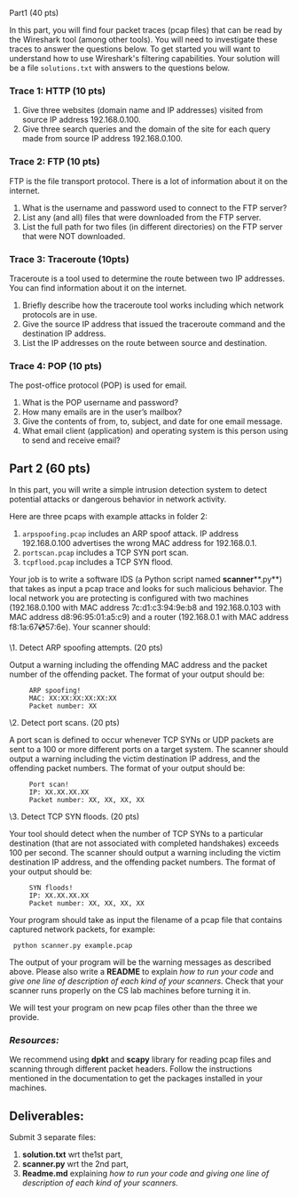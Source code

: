 Part1 (40 pts)

In this part, you will find four packet traces (pcap files) that can  be read by the Wireshark tool (among other tools). You will need to  investigate these traces to answer the questions below. To get started  you will want to understand how to use Wireshark's filtering  capabilities. Your solution will be a file `solutions.txt` with answers to the questions below.

### Trace 1: HTTP (10 pts)

1. Give three websites (domain name and IP addresses) visited from source IP address 192.168.0.100.
2. Give three search queries and the domain of the site for each query made from source IP address 192.168.0.100.

### Trace 2: FTP (10 pts)

FTP is the file transport protocol. There is a lot of information about it on the internet.

1. What is the username and password used to connect to the FTP server?
2. List any (and all) files that were downloaded from the FTP server.
3. List the full path for two files (in different directories) on the FTP server that were NOT downloaded.

### Trace 3: Traceroute (10pts)

Traceroute is a tool used to determine the route between two IP addresses. You can find information about it on the internet. 

1. Briefly describe how the traceroute tool works including which network protocols are in use.
2. Give the source IP address that issued the traceroute command and the destination IP address.
3. List the IP addresses on the route between source and destination.

### Trace 4: POP (10 pts)

The post-office protocol (POP) is used for email.

1. What is the POP username and password?
2. How many emails are in the user’s mailbox?
3. Give the contents of from, to, subject, and date for one email message.
4. What email client (application) and operating system is this person using to send and receive email?

 

## Part 2 (60 pts)

In this part, you will write a simple intrusion detection system to  detect potential attacks or dangerous behavior in network activity.

Here are three pcaps with example attacks in folder 2: 

1.  `arpspoofing.pcap` includes an ARP spoof attack. IP address 192.168.0.100 advertises the wrong MAC address for 192.168.0.1.
2.  `portscan.pcap` includes a TCP SYN port scan.
3.  `tcpflood.pcap` includes a TCP SYN flood.

Your job is to write a software IDS (a Python script named **scanner****.py**) that takes as input a pcap trace and looks for such malicious behavior. The local network you are protecting is configured with two machines  (192.168.0.100 with MAC address 7c:d1:c3:94:9e:b8 and 192.168.0.103 with MAC address d8:96:95:01:a5:c9) and a router (192.168.0.1 with MAC  address f8:1a:67:cd:57:6e). Your scanner should:

\1. Detect ARP spoofing attempts. (20 pts)

Output a warning including the offending MAC address and the packet  number of the offending packet. The format of your output should be:

```
     ARP spoofing!
     MAC: XX:XX:XX:XX:XX:XX
     Packet number: XX
```

\2. Detect port scans. (20 pts)

A port scan is defined to occur whenever TCP SYNs or UDP packets are  sent to a 100 or more different ports on a target system. The scanner  should output a warning including the victim destination IP address, and the offending packet numbers. The format of your output should be:

```
     Port scan!
     IP: XX.XX.XX.XX
     Packet number: XX, XX, XX, XX
```

\3. Detect TCP SYN floods. (20 pts)

Your tool should detect when the number of TCP SYNs to a particular  destination (that are not associated with completed handshakes) exceeds  100 per second. The scanner should output a warning including the victim destination IP address, and the offending packet numbers. The format of your output should be:

```
     SYN floods!
     IP: XX.XX.XX.XX
     Packet number: XX, XX, XX, XX
```

Your program should take as input the filename of a pcap file that contains captured network packets, for example:

```
 python scanner.py example.pcap
```

The output of your program will be the warning messages as described above. Please also write a **README** to explain *how to run your code* and *give one line of description of each kind of your scanners*. Check that your scanner runs properly on the CS lab machines before turning it in.

We will test your program on new pcap files other than the three we provide.

### *Resources:*

We recommend using **dpkt** and **scapy** library for reading pcap files and scanning through different packet  headers. Follow the instructions mentioned in the documentation to get  the packages installed in your machines.

 

## Deliverables:

Submit 3 separate files: 

1. **solution.txt** wrt the1st part, 
2.  **scanner.py** wrt the 2nd part,
3.  **Readme.md** explaining *how to run your code and giving one line of description of each kind of your scanners.* 